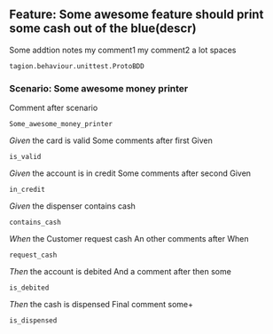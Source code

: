 ## Feature: Some awesome feature should print some cash out of the blue(descr)
Some addtion notes
my comment1
my comment2 a lot spaces


`tagion.behaviour.unittest.ProtoBDD`

### Scenario: Some awesome money printer
Comment after scenario

`Some_awesome_money_printer`

*Given* the card is valid
Some comments after first Given


`is_valid`

*Given* the account is in credit
Some comments after second Given


`in_credit`

*Given* the dispenser contains cash


`contains_cash`

*When* the Customer request cash
An other comments after When

`request_cash`

*Then* the account is debited
And a comment after then some


`is_debited`

*Then* the cash is dispensed
Final comment some+



`is_dispensed`


